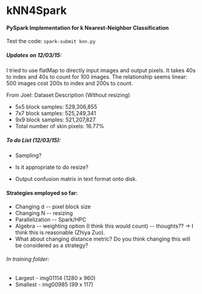 # kNN4Spark
#### PySpark Implementation for k Nearest-Neighbor Classification

Test the code: `spark-submit knn.py`

##### Updates on 12/03/15:

I tried to use flatMap to directly input images and output pixels. It takes 40s to index and 40s to count for 100 images.
The relationship seems linear: 500 images cost 200s to index and 200s to count.

From Joel: Dataset Description (Without resizing)
- 5x5 block samples: 529,306,855
- 7x7 block samples: 525,249,341
- 9x9 block samples: 521,207,827
- Total number of skin pixels: 16.77%

##### To do List (12/03/15):

* Sampling?

* Is it appropriate to do resize?

* Output confusion matrix in text format onto disk.

#### Strategies employed so far:

* Changing d -- pixel block size
* Changing N -- resizing
* Parallelization -- Spark/HPC
* Algebra -- weighting option (I think this would count) -- thoughts?? -> I think this is reasonable (Zhiya Zuo).
* What about changing distance metric? Do you think changing this will be considered as a strategy?
 
###### In training folder:
* Largest - img01114 (1280 x 960)
* Smallest - img00985 (99 x 117)


